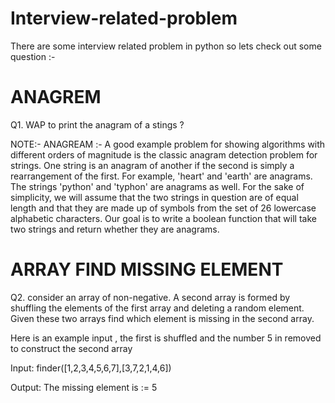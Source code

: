 # Interview-related-problem
There are some interview related problem in python  so lets check out some question :-

# ANAGREM

Q1. WAP to print the anagram of a stings ?

NOTE:- 
ANAGREAM :- A good example problem for showing algorithms with different orders of magnitude is the classic anagram detection problem for strings. One string is an anagram of another if the second is simply a rearrangement of the first. For example, 'heart' and 'earth' are anagrams. The strings 'python' and 'typhon' are anagrams as well. For the sake of simplicity, we will assume that the two strings in question are of equal length and that they are made up of symbols from the set of 26 lowercase alphabetic characters. 
Our goal is to write a boolean function that will take two strings and return whether they are anagrams.

# ARRAY FIND MISSING ELEMENT

Q2. consider  an array of non-negative. A second array is formed by shuffling the elements of the first array and deleting a random element. Given these two arrays find which element is missing in the second array.

Here is an example input , the first is shuffled and the number 5 in removed to  construct the second array 

Input:
    finder([1,2,3,4,5,6,7],[3,7,2,1,4,6])

Output:
    The missing element is := 5
